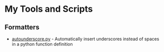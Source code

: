 # My Tools and Scripts

## Formatters

* [autounderscore.py](fmt/autounderscore.py) - Automatically insert underscores instead of spaces in a python
    function definition
